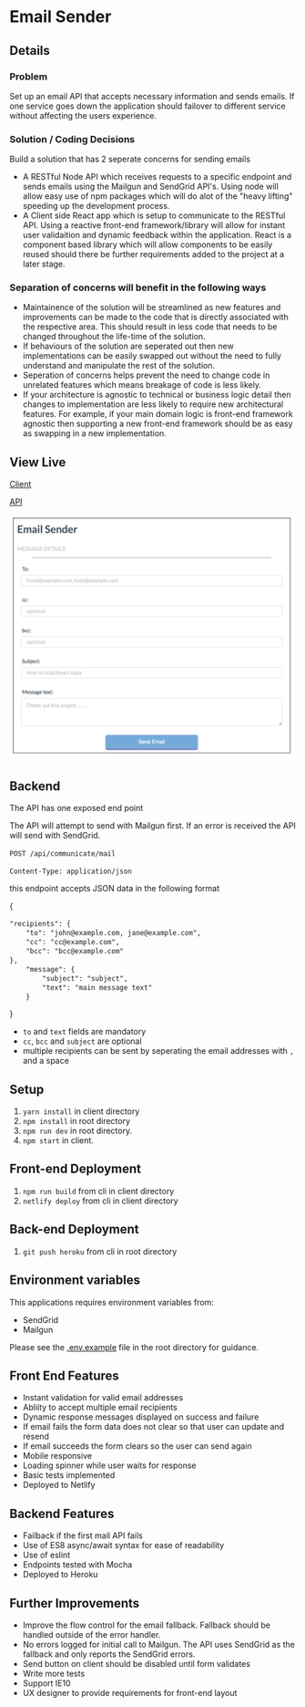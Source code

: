 # Email Sender

## Details

### Problem 
Set up an email API that accepts necessary information and sends emails. If one service goes down the application should failover to different service without affecting the users experience.
### Solution / Coding Decisions
Build a solution that has 2 seperate concerns for sending emails
* A RESTful Node API which receives requests to a specific endpoint and sends emails using the Mailgun and SendGrid API's. Using node will allow easy use of npm packages which will do alot of the "heavy lifting" speeding up the development process.
* A Client side React app which is setup to communicate to the RESTful API. Using a reactive front-end framework/library will allow for instant user validaition and dynamic feedback within the application. React is a component based library which will allow components to be easily reused should there be further requirements added to the project at a later stage.

### Separation of concerns will benefit in the following ways

* Maintainence of the solution will be streamlined as new features and improvements can be made to the code that is directly associated with the respective area. This should result in less code that needs to be changed throughout the life-time of the solution.
* If behaviours of the solution are seperated out then new implementations can be easily swapped out without the need to fully understand and manipulate the rest of the solution.
* Seperation of concerns helps prevent the need to change code in unrelated features which means breakage of code is less likely.
* If your architecture is agnostic to technical or business logic detail then changes to implementation are less likely to require new architectural features. For example, if your main domain logic is front-end framework agnostic then supporting a new front-end framework should be as easy as swapping in a new implementation.


## View Live

[Client](http://competent-fermi-72ba9c.netlify.com)

[API](https://serene-inlet-87099.herokuapp.com/)

![emailSender](/public/images/client.png)

## Backend
The API has one exposed end point

The API will attempt to send with Mailgun first. If an error is received the API will send with SendGrid.

`POST /api/communicate/mail`

`Content-Type: application/json`

this endpoint accepts JSON data in the following format

{

	"recipients": {
		"to": "john@example.com, jane@example.com",
		"cc": "cc@example.com",
		"bcc": "bcc@example.com"
	}, 
		"message": {
			"subject": "subject",
			"text": "main message text"
		}
}

* `to` and `text` fields are mandatory
* `cc`, `bcc` and `subject` are optional
* multiple recipients can be sent by seperating the email addresses with `, ` and a space

## Setup

1. `yarn install` in client directory
2. `npm install` in root directory
2. `npm run dev` in root directory.
3. `npm start` in client.

## Front-end Deployment 
1. `npm run build` from cli in client directory
2. `netlify deploy` from cli in client directory

## Back-end Deployment
1. `git push heroku` from cli in root directory

## Environment variables

This applications requires environment variables from:
* SendGrid
* Mailgun

Please see the [.env.example](/.env.example) file in the root directory for guidance.

## Front End Features
* Instant validation for valid email addresses
* Abliity to accept multiple email recipients
* Dynamic response messages displayed on success and failure
* If email fails the form data does not clear so that user can update and resend
* If email succeeds the form clears so the user can send again
* Mobile responsive
* Loading spinner while user waits for response
* Basic tests implemented
* Deployed to Netlify

## Backend Features
* Failback if the first mail API fails
* Use of ES8 async/await syntax for ease of readability
* Use of eslint
* Endpoints tested with Mocha
* Deployed to Heroku


## Further Improvements
* Improve the flow control for the email fallback. Fallback should be handled outside of the error handler.
* No errors logged for initial call to Mailgun. The API uses SendGrid as the fallback and only reports the SendGrid errors.
* Send button on client should be disabled until form validates
* Write more tests
* Support IE10
* UX designer to provide requirements for front-end layout
